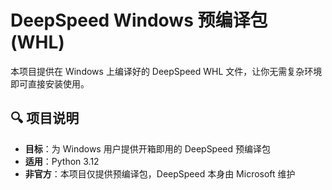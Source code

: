 # DeepSpeed Windows 预编译包 (WHL)

本项目提供在 Windows 上编译好的 DeepSpeed WHL 文件，让你无需复杂环境即可直接安装使用。

## 🔍 项目说明

- **目标**：为 Windows 用户提供开箱即用的 DeepSpeed 预编译包
- **适用**：Python 3.12
- **非官方**：本项目仅提供预编译包，DeepSpeed 本身由 Microsoft 维护
